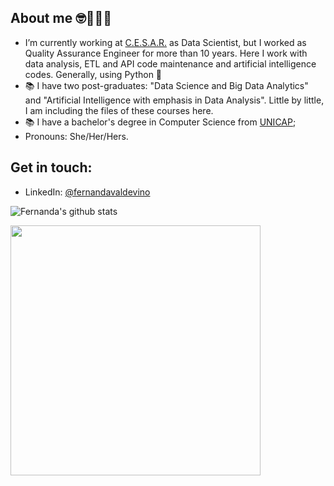

## About me 🤓👩🏻‍💻

- I’m currently working at [C.E.S.A.R.](http://www.cesar.org.br/) as Data Scientist, but I worked as Quality Assurance Engineer for more than 10 years. 
Here I work with data analysis, ETL and API code maintenance and artificial intelligence codes. Generally, using Python 🐍
- 📚 I have two post-graduates: "Data Science and Big Data Analytics" and "Artificial Intelligence with emphasis in Data Analysis". Little by little, I am including the files of these courses here.
- 📚 I have a bachelor's degree in Computer Science from [UNICAP](https://portal.unicap.br);
-  Pronouns: She/Her/Hers.


## Get in touch:

- LinkedIn: [@fernandavaldevino](https://www.linkedin.com/in/fernandavaldevino/)


![Fernanda's github stats](https://github-readme-stats.vercel.app/api?username=fernandavaldevino&show_icons=true&theme=dracula)

<img width="400px" align="left" src="https://github-readme-stats.vercel.app/api/top-langs/?username=fernandavaldevino&hide=html&layout=compact&theme=merko" />